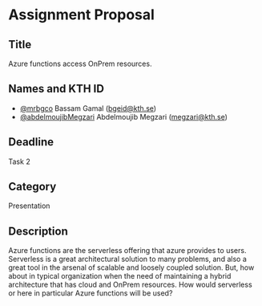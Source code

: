 # Assignment Proposal

## Title

Azure functions access OnPrem resources.

## Names and KTH ID
  - [@mrbgco](https://github.com/mrbgco) Bassam Gamal (bgeid@kth.se)
  - [@abdelmoujibMegzari](https://github.com/abdelmoujibMegzari) Abdelmoujib Megzari (megzari@kth.se)

## Deadline

Task 2

## Category

Presentation

## Description

Azure functions are the serverless offering that azure provides to users. Serverless is a great architectural solution to 
many problems, and also a great tool in the arsenal of scalable and loosely coupled solution.
But, how about in typical organization when the need of maintaining a hybrid architecture that has cloud and OnPrem resources. 
How would serverless or here in particular Azure functions will be used?
